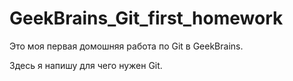# GeekBrains_Git_first_homework

Это моя первая домошняя работа по Git в GeekBrains.

Здесь я напишу для чего нужен Git.
